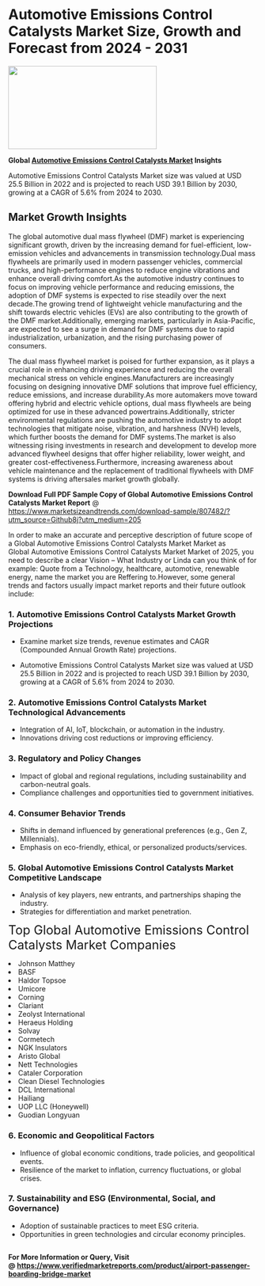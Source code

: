 <H1>Automotive Emissions Control Catalysts Market Size, Growth and Forecast from 2024 - 2031</H1><img class="aligncenter size-medium wp-image-584254" src="https://thirdeyenews.in/wp-content/uploads/2024/09/Global-Market-Research-300x168.jpeg" alt="" width="300" height="168" /><p><strong>Global&nbsp;<a href="https://www.marketsizeandtrends.com/download-sample/807482/?utm_source=Github8j?utm_medium=205">Automotive Emissions Control Catalysts Market</a> Insights</strong></p><p>Automotive Emissions Control Catalysts Market size was valued at USD 25.5 Billion in 2022 and is projected to reach USD 39.1 Billion by 2030, growing at a CAGR of 5.6% from 2024 to 2030.</p><p><h2>Market Growth Insights</h2> <p>The global automotive dual mass flywheel (DMF) market is experiencing significant growth, driven by the increasing demand for fuel-efficient, low-emission vehicles and advancements in transmission technology.Dual mass flywheels are primarily used in modern passenger vehicles, commercial trucks, and high-performance engines to reduce engine vibrations and enhance overall driving comfort.As the automotive industry continues to focus on improving vehicle performance and reducing emissions, the adoption of DMF systems is expected to rise steadily over the next decade.The growing trend of lightweight vehicle manufacturing and the shift towards electric vehicles (EVs) are also contributing to the growth of the DMF market.Additionally, emerging markets, particularly in Asia-Pacific, are expected to see a surge in demand for DMF systems due to rapid industrialization, urbanization, and the rising purchasing power of consumers.</p> <p>The dual mass flywheel market is poised for further expansion, as it plays a crucial role in enhancing driving experience and reducing the overall mechanical stress on vehicle engines.Manufacturers are increasingly focusing on designing innovative DMF solutions that improve fuel efficiency, reduce emissions, and increase durability.As more automakers move toward offering hybrid and electric vehicle options, dual mass flywheels are being optimized for use in these advanced powertrains.Additionally, stricter environmental regulations are pushing the automotive industry to adopt technologies that mitigate noise, vibration, and harshness (NVH) levels, which further boosts the demand for DMF systems.The market is also witnessing rising investments in research and development to develop more advanced flywheel designs that offer higher reliability, lower weight, and greater cost-effectiveness.Furthermore, increasing awareness about vehicle maintenance and the replacement of traditional flywheels with DMF systems is driving aftersales market growth globally.</p> <p><span class=""><strong>Download Full PDF Sample Copy of Global Automotive Emissions Control Catalysts Market Report</strong> @ <a href="https://www.marketsizeandtrends.com/download-sample/807482/?utm_source=Github8j?utm_medium=205" target="_blank">https://www.marketsizeandtrends.com/download-sample/807482/?utm_source=Github8j?utm_medium=205</a></span></p><p>In order to make an accurate and perceptive description of future scope of a Global&nbsp;Automotive Emissions Control Catalysts Market Market as Global&nbsp;Automotive Emissions Control Catalysts Market Market of 2025, you need to describe a clear Vision &ndash; What Industry or Linda can you think of for example: Quote from a Technology, healthcare, automotive, renewable energy, name the market you are Reffering to.However, some general trends and factors usually impact market reports and their future outlook include:</p><h3>1.&nbsp;<strong>Automotive Emissions Control Catalysts Market Growth Projections</strong></h3><ul><li>Examine market size trends, revenue estimates and CAGR (Compounded Annual Growth Rate) projections.</li><li><p>Automotive Emissions Control Catalysts Market size was valued at USD 25.5 Billion in 2022 and is projected to reach USD 39.1 Billion by 2030, growing at a CAGR of 5.6% from 2024 to 2030.</p></li></ul><h3>2.&nbsp;<strong>Automotive Emissions Control Catalysts Market Technological Advancements</strong></h3><ul><li>Integration of AI, IoT, blockchain, or automation in the industry.</li><li>Innovations driving cost reductions or improving efficiency.</li></ul><h3>3.&nbsp;<strong>Regulatory and Policy Changes</strong></h3><ul><li>Impact of global and regional regulations, including sustainability and carbon-neutral goals.</li><li>Compliance challenges and opportunities tied to government initiatives.</li></ul><h3>4.&nbsp;<strong>Consumer Behavior Trends</strong></h3><ul><li>Shifts in demand influenced by generational preferences (e.g., Gen Z, Millennials).</li><li>Emphasis on eco-friendly, ethical, or personalized products/services.</li></ul><h3>5.&nbsp;<strong>Global Automotive Emissions Control Catalysts Market Competitive Landscape</strong></h3><ul><li>Analysis of key players, new entrants, and partnerships shaping the industry.</li><li>Strategies for differentiation and market penetration.</li></ul><p data-pm-slice="1 1 []"><span style="color: inherit; font-family: inherit; font-size: 25px;">Top Global Automotive Emissions Control Catalysts Market Companies</span></p><div class="" data-test-id=""><p><li>Johnson Matthey</li><li> BASF</li><li> Haldor Topsoe</li><li> Umicore</li><li> Corning</li><li> Clariant</li><li> Zeolyst International</li><li> Heraeus Holding</li><li> Solvay</li><li> Cormetech</li><li> NGK Insulators</li><li> Aristo Global</li><li> Nett Technologies</li><li> Cataler Corporation</li><li> Clean Diesel Technologies</li><li> DCL International</li><li> Hailiang</li><li> UOP LLC (Honeywell)</li><li> Guodian Longyuan</li></p></div><h3>6.&nbsp;<strong>Economic and Geopolitical Factors</strong></h3><ul><li>Influence of global economic conditions, trade policies, and geopolitical events.</li><li>Resilience of the market to inflation, currency fluctuations, or global crises.</li></ul><h3>7.&nbsp;<strong>Sustainability and ESG (Environmental, Social, and Governance)</strong></h3><ul><li>Adoption of sustainable practices to meet ESG criteria.</li><li>Opportunities in green technologies and circular economy principles.</li></ul><h2><strong style="font-size: 14px;">For More Information or Query, Visit @&nbsp;</strong><a style="background-color: #ffffff; font-size: 14px;" href="https://www.marketsizeandtrends.com/report/automotive-emissions-control-catalysts-market/" target="_blank">https://www.verifiedmarketreports.com/product/airport-passenger-boarding-bridge-market</a></h2>